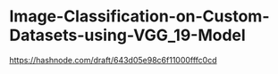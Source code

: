 # Image-Classification-on-Custom-Datasets-using-VGG_19-Model

https://hashnode.com/draft/643d05e98c6f11000fffc0cd
